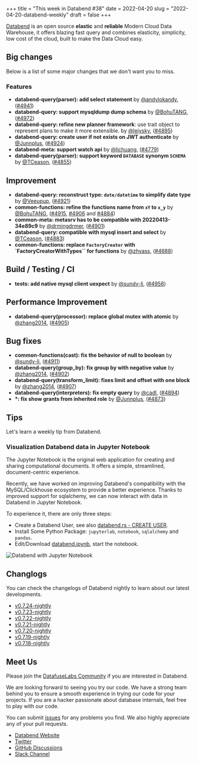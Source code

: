 +++
title = "This week in Databend #38"
date = 2022-04-20
slug = "2022-04-20-databend-weekly"
draft = false
+++

[Databend](https://github.com/datafuselabs/databend) is an open source **elastic** and **reliable** Modern Cloud Data Warehouse, it offers blazing fast query and combines elasticity, simplicity, low cost of the cloud, built to make the Data Cloud easy.

## Big changes

Below is a list of some major changes that we don't want you to miss.

### Features

- **databend-query(parser): add select statement** by [@andylokandy](https://github.com/andylokandy), ([#4941](https://github.com/datafuselabs/databend/pull/4941))
- **databend-query: support mysqldump dump schema** by [@BohuTANG](https://github.com/BohuTANG), ([#4972](https://github.com/datafuselabs/databend/pull/4972))
- **databend-query: refine new planner framework**: use trait object to represent plans to make it more extensible. by [@leiysky](https://github.com/leiysky), ([#4895](https://github.com/datafuselabs/databend/pull/4895))
- **databend-query: create user if not exists on JWT authenticate** by [@Junnplus](https://github.com/Junnplus), ([#4924](https://github.com/datafuselabs/databend/pull/4924))
- **databend-meta: support watch api** by [@lichuang](https://github.com/lichuang), ([#4779](https://github.com/datafuselabs/databend/pull/4779))
- **databend-query(parser): support keyword `DATABASE` synonym `SCHEMA`** by [@TCeason](https://github.com/TCeason), ([#4855](https://github.com/datafuselabs/databend/pull/4855))

## Improvement

- **databend-query: reconstruct type: `date/datetime` to simplify date type** by [@Veeupup](https://github.com/Veeupup), ([#4921](https://github.com/datafuselabs/databend/pull/4921))
- **common-functions: refine the functions name from `xY` to `x_y`** by [@BohuTANG](https://github.com/BohuTANG), ([#4915](https://github.com/datafuselabs/databend/pull/4915), [#4906](https://github.com/datafuselabs/databend/pull/4906) and [#4884](https://github.com/datafuselabs/databend/pull/4884))
- **common-meta: metasrv has to be compatible with 20220413-34e89c9** by [@drmingdrmer](https://github.com/drmingdrmer ), ([#4901](https://github.com/datafuselabs/databend/pull/4901))
- **databend-query: compatible with mysql insert and select** by [@TCeason](https://github.com/TCeason), ([#4883](https://github.com/datafuselabs/databend/pull/4883))
- **common-functions: replace `FactoryCreator` with `FactoryCreatorWithTypes`` for functions** by [@zhyass](https://github.com/zhyass), ([#4688](https://github.com/datafuselabs/databend/pull/4688))

## Build / Testing / CI

- **tests: add native mysql client uexpect** by [@sundy-li](https://github.com/sundy-li), ([#4956](https://github.com/datafuselabs/databend/pull/4956))

## Performance Improvement

- **databend-query(processor): replace global mutex with atomic** by [@zhang2014](https://github.com/zhang2014), ([#4905](https://github.com/datafuselabs/databend/pull/4905))

## Bug fixes

- **common-functions(cast): fix the behavior of null to boolean** by [@sundy-li](https://github.com/sundy-li), ([#4911](https://github.com/datafuselabs/databend/pull/4911))
- **databend-query(group_by): fix group by with negative value** by [@zhang2014](https://github.com/zhang2014), ([#4902](https://github.com/datafuselabs/databend/pull/4902))
- **databend-query(transform_limit): fixes limit and offset with one block** by [@zhang2014](https://github.com/zhang2014), ([#4907](https://github.com/datafuselabs/databend/pull/4907))
- **databend-query(interpreters): fix empty query** by [@cadl](https://github.com/cadl), ([#4894](https://github.com/datafuselabs/databend/pull/4894))
- **\*: fix show grants from inherited role** by [@Junnplus](https://github.com/Junnplus), ([#4873](https://github.com/datafuselabs/databend/pull/4873))

## Tips

Let's learn a weekly tip from Databend.

### Visualization Databend data in Jupyter Notebook

The Jupyter Notebook is the original web application for creating and sharing computational documents. It offers a simple, streamlined, document-centric experience.

Recently, we have worked on improving Databend's compatibility with the MySQL/Clickhouse ecosystem to provide a better experience. Thanks to improved support for sqlalchemy, we can now interact with data in Databend in Jupyter Notebook.

To experience it, there are only three steps:

- Create a Databend User, see also [databend.rs - CREATE USER](https://databend.rs/doc/reference/sql/ddl/user/user-create-user).
- Install Some Python Package: `jupyterlab`, `notebook`, `sqlalchemy` and `pandas`.
- Edit/Download [databend.ipynb](https://datafuse-1253727613.cos.ap-hongkong.myqcloud.com/integration/databend.ipynb), start the notebook.

![Databend with Jupyter Notebook](https://datafuse-1253727613.cos.ap-hongkong.myqcloud.com/integration/integration-gui-jupyter.png)

## Changlogs

You can check the changelogs of Databend nightly to learn about our latest developments.

- [v0.7.24-nightly](https://github.com/datafuselabs/databend/releases/tag/v0.7.24-nightly)
- [v0.7.23-nightly](https://github.com/datafuselabs/databend/releases/tag/v0.7.23-nightly)
- [v0.7.22-nightly](https://github.com/datafuselabs/databend/releases/tag/v0.7.22-nightly)
- [v0.7.21-nightly](https://github.com/datafuselabs/databend/releases/tag/v0.7.21-nightly)
- [v0.7.20-nightly](https://github.com/datafuselabs/databend/releases/tag/v0.7.20-nightly)
- [v0.7.19-nightly](https://github.com/datafuselabs/databend/releases/tag/v0.7.19-nightly)
- [v0.7.18-nightly](https://github.com/datafuselabs/databend/releases/tag/v0.7.18-nightly)

## Meet Us

Please join the [DatafuseLabs Community](https://github.com/datafuselabs/) if you are interested in Databend.

We are looking forward to seeing you try our code. We have a strong team behind you to ensure a smooth experience in trying our code for your projects.
If you are a hacker passionate about database internals, feel free to play with our code.

You can submit [issues](https://github.com/datafuselabs/databend/issues) for any problems you find. We also highly appreciate any of your pull requests.

- [Databend Website](https://databend.rs)
- [Twitter](https://twitter.com/Datafuse_Labs)
- [GitHub Discussions](https://github.com/datafuselabs/databend/discussions)
- [Slack Channel](https://datafusecloud.slack.com/join/shared_invite/zt-nojrc9up-50IRla1Y1h56rqwCTkkDJA)
